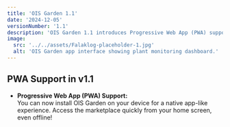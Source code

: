 ```yaml
---
title: 'OIS Garden 1.1'
date: '2024-12-05'
versionNumber: '1.1'
description: 'OIS Garden 1.1 introduces Progressive Web App (PWA) support, making it easier to access the marketplace on any device.'
image:
  src: '../../assets/Falaklog-placeholder-1.jpg'
  alt: 'OIS Garden app interface showing plant monitoring dashboard.'
---
```


## PWA Support in v1.1

- **Progressive Web App (PWA) Support:**  
  You can now install OIS Garden on your device for a native app-like experience. Access the marketplace quickly from your home screen, even offline!